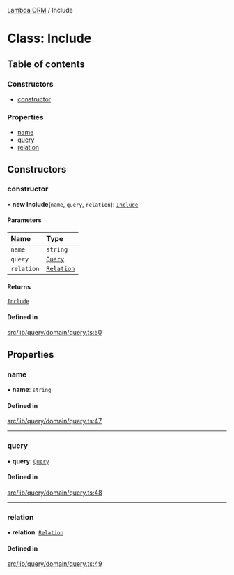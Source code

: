 [Lambda ORM](../README.md) / Include

# Class: Include

## Table of contents

### Constructors

- [constructor](Include.md#constructor)

### Properties

- [name](Include.md#name)
- [query](Include.md#query)
- [relation](Include.md#relation)

## Constructors

### constructor

• **new Include**(`name`, `query`, `relation`): [`Include`](Include.md)

#### Parameters

| Name | Type |
| :------ | :------ |
| `name` | `string` |
| `query` | [`Query`](Query.md) |
| `relation` | [`Relation`](../interfaces/Relation.md) |

#### Returns

[`Include`](Include.md)

#### Defined in

[src/lib/query/domain/query.ts:50](https://github.com/FlavioLionelRita/lambdaorm/blob/890273ad/src/lib/query/domain/query.ts#L50)

## Properties

### name

• **name**: `string`

#### Defined in

[src/lib/query/domain/query.ts:47](https://github.com/FlavioLionelRita/lambdaorm/blob/890273ad/src/lib/query/domain/query.ts#L47)

___

### query

• **query**: [`Query`](Query.md)

#### Defined in

[src/lib/query/domain/query.ts:48](https://github.com/FlavioLionelRita/lambdaorm/blob/890273ad/src/lib/query/domain/query.ts#L48)

___

### relation

• **relation**: [`Relation`](../interfaces/Relation.md)

#### Defined in

[src/lib/query/domain/query.ts:49](https://github.com/FlavioLionelRita/lambdaorm/blob/890273ad/src/lib/query/domain/query.ts#L49)
